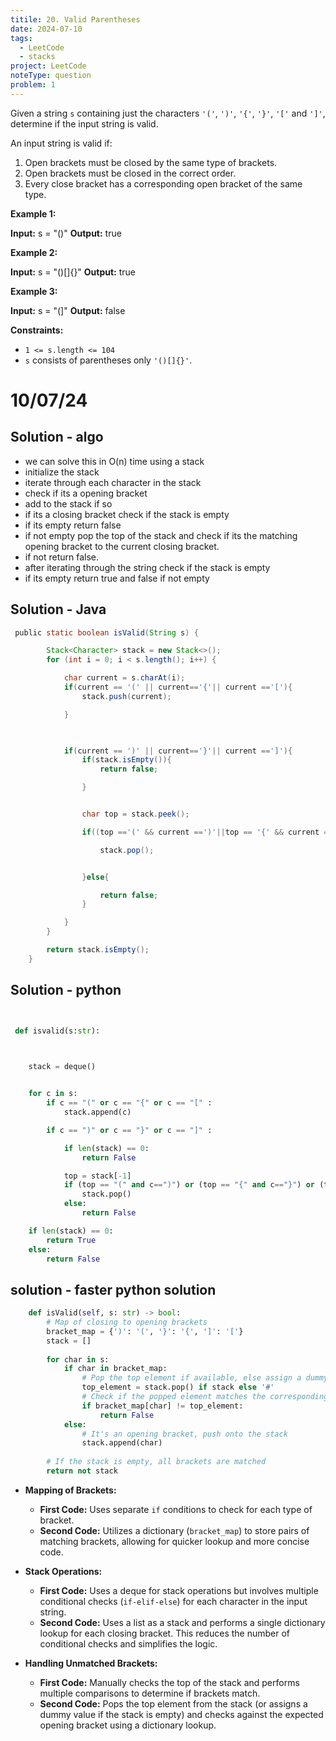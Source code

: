```yaml
---
titile: 20. Valid Parentheses
date: 2024-07-10
tags:
  - LeetCode
  - stacks
project: LeetCode
noteType: question
problem: 1
---
```

Given a string `s` containing just the characters `'('`, `')'`, `'{'`, `'}'`, `'['` and `']'`, determine if the input string is valid.

An input string is valid if:

1. Open brackets must be closed by the same type of brackets.
2. Open brackets must be closed in the correct order.
3. Every close bracket has a corresponding open bracket of the same type.

**Example 1:**

**Input:** s = "()"
**Output:** true

**Example 2:**

**Input:** s = "()[]{}"
**Output:** true

**Example 3:**

**Input:** s = "(]"
**Output:** false

**Constraints:**

- `1 <= s.length <= 104`
- `s` consists of parentheses only `'()[]{}'`.


# 10/07/24

## Solution - algo

- we can solve this in O(n) time using a stack
- initialize the stack
- iterate through each character in the stack
- check if its a opening bracket
- add to the stack if so
- if its a closing bracket check if the stack is empty
- if its empty return false
- if not empty pop the top of the stack and check if its the matching opening bracket to the current closing bracket.
- if not return false.
- after iterating through the string check if the stack is empty
- if its empty return true and false if not empty


## Solution - Java

```java
 public static boolean isValid(String s) {

        Stack<Character> stack = new Stack<>();
        for (int i = 0; i < s.length(); i++) {

            char current = s.charAt(i);
            if(current == '(' || current=='{'|| current =='['){
                stack.push(current);

            }

  

            if(current == ')' || current=='}'|| current ==']'){
                if(stack.isEmpty()){
                    return false;

                }


                char top = stack.peek();

                if((top =='(' && current ==')'||top == '{' && current =='}' || top =='[' && current ==']' )){

                    stack.pop();


                }else{

                    return false;
                }

            }
        }

        return stack.isEmpty();
    }
```

## Solution - python

```python


 def isvalid(s:str):

  

    stack = deque()


    for c in s:
        if c == "(" or c == "{" or c == "[" :
            stack.append(c)

        if c == ")" or c == "}" or c == "]" :

            if len(stack) == 0:
                return False

            top = stack[-1]
            if (top == "(" and c==")") or (top == "{" and c=="}") or (top == "[" and c=="]"):
                stack.pop()
            else:
                return False

    if len(stack) == 0:
        return True
    else:
        return False
```


## solution - faster python solution

```python
    def isValid(self, s: str) -> bool:
        # Map of closing to opening brackets
        bracket_map = {')': '(', '}': '{', ']': '['}
        stack = []
        
        for char in s:
            if char in bracket_map:
                # Pop the top element if available, else assign a dummy value
                top_element = stack.pop() if stack else '#'
                # Check if the popped element matches the corresponding opening bracket
                if bracket_map[char] != top_element:
                    return False
            else:
                # It's an opening bracket, push onto the stack
                stack.append(char)
        
        # If the stack is empty, all brackets are matched
        return not stack

```


- **Mapping of Brackets:**
    
    - **First Code:** Uses separate `if` conditions to check for each type of bracket.
    - **Second Code:** Utilizes a dictionary (`bracket_map`) to store pairs of matching brackets, allowing for quicker lookup and more concise code.
- **Stack Operations:**
    
    - **First Code:** Uses a deque for stack operations but involves multiple conditional checks (`if-elif-else`) for each character in the input string.
    - **Second Code:** Uses a list as a stack and performs a single dictionary lookup for each closing bracket. This reduces the number of conditional checks and simplifies the logic.
- **Handling Unmatched Brackets:**
    
    - **First Code:** Manually checks the top of the stack and performs multiple comparisons to determine if brackets match.
    - **Second Code:** Pops the top element from the stack (or assigns a dummy value if the stack is empty) and checks against the expected opening bracket using a dictionary lookup.